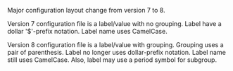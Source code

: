 Major configuration layout change from version 7 to 8.

   Version 7 configuration file is a label/value with no grouping.
       Label have a dollar '$'-prefix notation.
       Label name uses CamelCase.

   Version 8 configuration file is a label/value with grouping.
       Grouping uses a pair of parenthesis.
       Label no longer uses dollar-prefix notation.
       Label name still uses CamelCase.
       Also, label may use a period symbol for subgroup.
